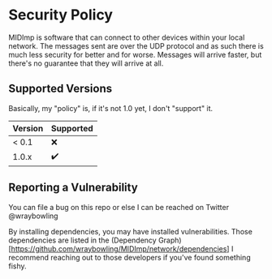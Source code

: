 # Security Policy
MIDImp is software that can connect to other devices within your local network. The messages sent are over the UDP protocol and as such there is much less security for better and for worse. Messages will arrive faster, but there's no guarantee that they will arrive at all.

## Supported Versions

Basically, my "policy" is, if it's not 1.0 yet, I don't "support" it.

| Version | Supported          |
| ------- | ------------------ |
| < 0.1   | :x:                |
| 1.0.x   | :heavy_check_mark: |

## Reporting a Vulnerability

You can file a bug on this repo or else I can be reached on Twitter @wraybowling

By installing dependencies, you may have installed vulnerabilities. Those dependencies are listed in the (Dependency Graph)[https://github.com/wraybowling/MIDImp/network/dependencies] I recommend reaching out to those developers if you've found something fishy.
